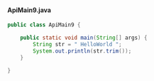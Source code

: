 #### ApiMain9.java

```java
public class ApiMain9 {

    public static void main(String[] args) {
        String str = " HelloWorld ";
        System.out.println(str.trim());
    }

}
```
